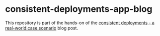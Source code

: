 # consistent-deployments-app-blog

This repository is part of the hands-on of the [consistent deployments - a real-world case scenario](https://felipetrindade.com/consistent-deployments/) blog post.